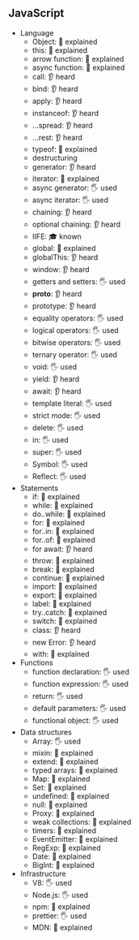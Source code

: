 ## JavaScript

- Language
  - Object: 🙋 explained
  - this: 🙋 explained
  - arrow function: 🙋 explained
  - async function: 🙋 explained
  - call: 👂 heard
  - bind: 👂 heard
  - apply: 👂 heard
  - instanceof: 👂 heard
  - ...spread: 👂 heard
  - ...rest: 👂 heard
  - typeof: 🙋 explained
  - destructuring
  - generator: 👂 heard
  - iterator: 🙋 explained
  - async generator: 🖐️ used
  - async iterator: 🖐️ used
  - chaining: 👂 heard
  - optional chaining: 👂 heard
  - IIFE: 🎓 known
  - global: 🙋 explained
  - globalThis: 👂 heard
  - window: 👂 heard
  - getters and setters: 🖐️ used
  - __proto__: 👂 heard
  - prototype: 👂 heard
  - equality operators: 🖐️ used
  - logical operators: 🖐️ used
  - bitwise operators: 🖐️ used
  - ternary operator: 🖐️ used
  - void: 🖐️ used
  - yield: 👂 heard
  - await: 👂 heard
  - template literal: 🖐️ used
  - strict mode: 🖐️ used
  - delete: 🖐️ used
  - in: 🖐️ used
  - super: 🖐️ used
  - Symbol: 🖐️ used
  - Reflect: 🖐️ used
- Statements
  - if: 🙋 explained
  - while: 🙋 explained
  - do..while: 🙋 explained
  - for: 🙋 explained
  - for..in: 🙋 explained
  - for..of: 🙋 explained
  - for await: 👂 heard
  - throw: 🙋 explained
  - break: 🙋 explained
  - continue: 🙋 explained
  - import: 🙋 explained
  - export: 🙋 explained
  - label: 🙋 explained
  - try..catch: 🙋 explained
  - switch: 🙋 explained
  - class: 👂 heard
  - new Error: 👂 heard
  - with: 🙋 explained
- Functions
  - function declaration: 🖐️ used
  - function expression: 🖐️ used
  - return: 🖐️ used
  - default parameters: 🖐️ used
  - functional object: 🖐️ used
- Data structures
  - Array: 🖐️ used
  - mixin: 🙋 explained
  - extend: 🙋 explained
  - typed arrays: 🙋 explained
  - Map: 🙋 explained
  - Set: 🙋 explained
  - undefined: 🙋 explained
  - null: 🙋 explained
  - Proxy: 🙋 explained
  - weak collections: 🙋 explained
  - timers: 🙋 explained
  - EventEmitter: 🙋 explained
  - RegExp: 🙋 explained
  - Date: 🙋 explained
  - BigInt: 🙋 explained
- Infrastructure
  - V8: 🖐️ used
  - Node.js: 🖐️ used
  - npm: 🙋 explained
  - prettier: 🖐️ used
  - MDN: 🙋 explained
